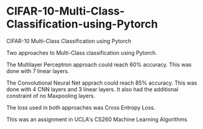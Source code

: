# CIFAR-10-Multi-Class-Classification-using-Pytorch
CIFAR-10 Multi-Class Classification using Pytorch

Two approaches to Multi-Class classification using Pytorch.

The Multilayer Perceptron approach could reach 60% accuracy. This was done with 7 linear layers.

The Convolutional Neural Net apprach could reach 85% accuracy. This was done with 4 CNN layers and 3 linear layers.
It also had the additional constraint of no Maxpooling layers.

The loss used in both approaches was Cross Entropy Loss.

This was an assignment in UCLA's CS260 Machine Learning Algorithms
